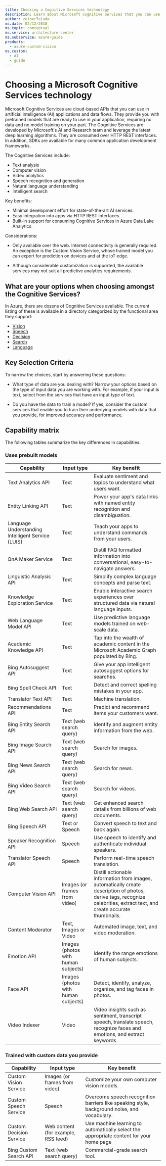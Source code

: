 ```yaml
---
title: Choosing a Cognitive Services technology
description: Learn about Microsoft Cognitive Services that you can use in artificial intelligence applications and data flows.
author: zoinerTejada
ms.date: 02/12/2018
ms.topic: conceptual
ms.service: architecture-center
ms.subservice: azure-guide
products:
  - azure-custom-vision
ms.custom:
  - AI
  - guide
---
```


# Choosing a Microsoft Cognitive Services technology

Microsoft Cognitive Services are cloud-based APIs that you can use in artificial intelligence (AI) applications and data flows. They provide you with pretrained models that are ready to use in your application, requiring no data and no model training on your part. The Cognitive Services are developed by Microsoft's AI and Research team and leverage the latest deep learning algorithms. They are consumed over HTTP REST interfaces. In addition, SDKs are available for many common application development frameworks.

The Cognitive Services include:

- Text analysis
- Computer vision
- Video analytics
- Speech recognition and generation
- Natural language understanding
- Intelligent search

Key benefits:

- Minimal development effort for state-of-the-art AI services.
- Easy integration into apps via HTTP REST interfaces.
- Built-in support for consuming Cognitive Services in Azure Data Lake Analytics.

Considerations:

- Only available over the web. Internet connectivity is generally required. An exception is the Custom Vision Service, whose trained model you can export for prediction on devices and at the IoT edge.

- Although considerable customization is supported, the available services may not suit all predictive analytics requirements.

<!-- markdownlint-disable MD026 -->

## What are your options when choosing amongst the Cognitive Services?

<!-- markdownlint-disable MD026 -->

In Azure, there are dozens of Cognitive Services available. The current listing of these is available in a directory categorized by the functional area they support:

- [Vision](https://azure.microsoft.com/services/cognitive-services/directory/vision/)
- [Speech](https://azure.microsoft.com/services/cognitive-services/directory/speech/)
- [Decision](https://azure.microsoft.com/services/cognitive-services/directory/decision/)
- [Search](https://azure.microsoft.com/services/cognitive-services/directory/search/)
- [Language](https://azure.microsoft.com/services/cognitive-services/directory/lang/)

## Key Selection Criteria

To narrow the choices, start by answering these questions:

- What type of data are you dealing with? Narrow your options based on the type of input data you are working with. For example, if your input is text, select from the services that have an input type of text.

- Do you have the data to train a model? If yes, consider the custom services that enable you to train their underlying models with data that you provide, for improved accuracy and performance.

## Capability matrix

The following tables summarize the key differences in capabilities.

### Uses prebuilt models

| Capability |             Input type              |                                                                                Key benefit                                                                                |
|---------------------------------------------------|-------------------------------------|---------------------------------------------------------------------------------------------------------------------------------------------------------------------------|
|                Text Analytics API                 |                Text                 |                                                       Evaluate sentiment and topics to understand what users want.                                                        |
|                Entity Linking API                 |                Text                 |                                               Power your app's data links with named entity recognition and disambiguation.                                               |
| Language Understanding Intelligent Service (LUIS) |                Text                 |                                                          Teach your apps to understand commands from your users.                                                          |
|                 QnA Maker Service                 |                Text                 |                                             Distill FAQ formatted information into conversational, easy-to-navigate answers.                                              |
|              Linguistic Analysis API              |                Text                 |                                                            Simplify complex language concepts and parse text.                                                             |
|           Knowledge Exploration Service           |                Text                 |                                          Enable interactive search experiences over structured data via natural language inputs.                                          |
|              Web Language Model API               |                Text                 |                                                         Use predictive language models trained on web-scale data.                                                         |
|              Academic Knowledge API               |                Text                 |                                        Tap into the wealth of academic content in the Microsoft Academic Graph populated by Bing.                                         |
|               Bing Autosuggest API                |                Text                 |                                                        Give your app intelligent autosuggest options for searches.                                                        |
|               Bing Spell Check API                |                Text                 |                                                             Detect and correct spelling mistakes in your app.                                                             |
|                Translator Text API                |                Text                 |                                                                           Machine translation.                                                                            |
|                Recommendations API                |                Text                 |                                                             Predict and recommend items your customers want.                                                              |
|              Bing Entity Search API               |       Text (web search query)       |                                                           Identify and augment entity information from the web.                                                           |
|               Bing Image Search API               |       Text (web search query)       |                                                                            Search for images.                                                                             |
|               Bing News Search API                |       Text (web search query)       |                                                                             Search for news.                                                                              |
|               Bing Video Search API               |       Text (web search query)       |                                                                            Search for videos.                                                                             |
|                Bing Web Search API                |       Text (web search query)       |                                                        Get enhanced search details from billions of web documents.                                                        |
|                  Bing Speech API                  |           Text or Speech            |                                                                  Convert speech to text and back again.                                                                   |
|              Speaker Recognition API              |               Speech                |                                                       Use speech to identify and authenticate individual speakers.                                                        |
|               Translator Speech API               |               Speech                |                                                                   Perform real-time speech translation.                                                                   |
|                Computer Vision API                |    Images (or frames from video)    | Distill actionable information from images, automatically create description of photos, derive tags, recognize celebrities, extract text, and create accurate thumbnails. |
|                 Content Moderator                 |        Text, Images or Video        |                                                               Automated image, text, and video moderation.                                                                |
|                    Emotion API                    | Images (photos with human subjects) |                                                              Identify the range emotions of human subjects.                                                               |
|                     Face API                      | Images (photos with human subjects) |                                                       Detect, identify, analyze, organize, and tag faces in photos.                                                       |
|                   Video Indexer                   |                Video                |                        Video insights such as sentiment, transcript speech, translate speech, recognize faces and emotions, and extract keywords.                         |

### Trained with custom data you provide

| Capability | Input type | Key benefit |
| --- | --- | --- |
| Custom Vision Service | Images (or frames from video) | Customize your own computer vision models. |
| Custom Speech Service | Speech | Overcome speech recognition barriers like speaking style, background noise, and vocabulary. |
| Custom Decision Service | Web content (for example, RSS feed) | Use machine learning to automatically select the appropriate content for your home page |
| Bing Custom Search API | Text (web search query) | Commercial-grade search tool. |
